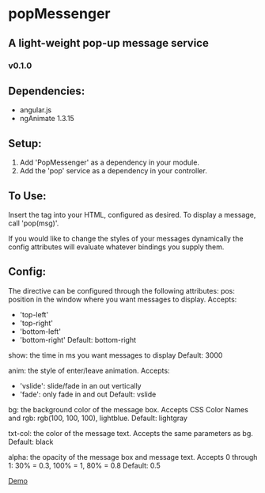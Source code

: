 # popMessenger
## A light-weight pop-up message service
### v0.1.0

## Dependencies:
  - angular.js
  - ngAnimate 1.3.15

## Setup:
  1. Add 'PopMessenger' as a dependency in your module.
  2. Add the 'pop' service as a dependency in your controller.

## To Use:
 Insert the <pop-message> tag into your HTML, configured as desired.
 To display a message, call 'pop(msg)'.

 If you would like to change the styles of your messages dynamically
 the config attributes will evaluate whatever bindings you supply them.

## Config:
The <pop-message> directive can be configured through the following attributes:
pos: position in the window where you want messages to display.
Accepts:
- 'top-left'
- 'top-right'
- 'bottom-left'
- 'bottom-right'
Default: bottom-right

show: the time in ms you want messages to display
Default: 3000

anim: the style of enter/leave animation.
Accepts:
- 'vslide': slide/fade in an out vertically
- 'fade': only fade in and out
Default: vslide

bg: the background color of the message box.  Accepts CSS Color Names and rgb:
rgb(100, 100, 100), lightblue.
Default: lightgray

txt-col: the color of the message text.  Accepts the same parameters as bg.
Default: black

alpha: the opacity of the message box and message text.  Accepts 0 through 1:
30% = 0.3, 100% = 1, 80% = 0.8
Default: 0.5

[Demo](http://plnkr.co/edit/3GH3Iznr3JDeLqGna9DB?p=preview)